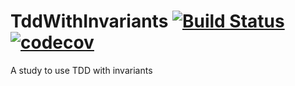 # TddWithInvariants [![Build Status](https://travis-ci.org/dev-11/TddWithInvariants.svg?branch=master)](https://travis-ci.org/dev-11/TddWithInvariants) [![codecov](https://codecov.io/gh/dev-11/TddWithInvariants/branch/master/graph/badge.svg)](https://codecov.io/gh/dev-11/TddWithInvariants)
A study to use TDD with invariants 
